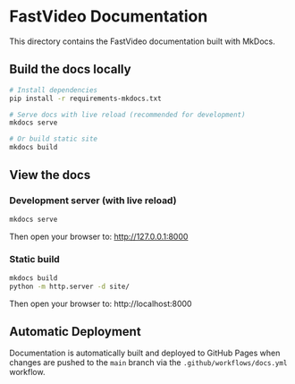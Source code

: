 # FastVideo Documentation

This directory contains the FastVideo documentation built with MkDocs.

## Build the docs locally

```bash
# Install dependencies
pip install -r requirements-mkdocs.txt

# Serve docs with live reload (recommended for development)
mkdocs serve

# Or build static site
mkdocs build
```

## View the docs

### Development server (with live reload)
```bash
mkdocs serve
```
Then open your browser to: http://127.0.0.1:8000

### Static build
```bash
mkdocs build
python -m http.server -d site/
```
Then open your browser to: http://localhost:8000

## Automatic Deployment

Documentation is automatically built and deployed to GitHub Pages when changes are pushed to the `main` branch via the `.github/workflows/docs.yml` workflow.
